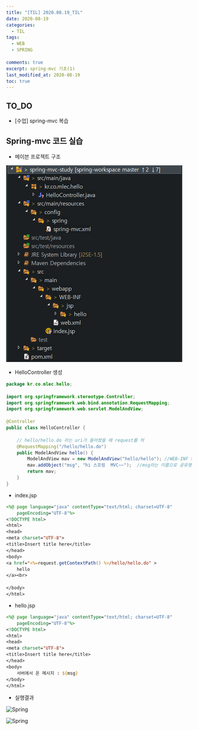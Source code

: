 ```yaml
---
title: "[TIL] 2020.08.19_TIL"
date: 2020-08-19
categories:
  - TIL
tags:
  - WEB
  - SPRING

comments: true
excerpt: spring-mvc 기초(1)
last_modified_at: 2020-08-19
toc: true
---
```


## TO_DO
- [수업] spring-mvc 복습

## Spring-mvc 코드 실습

- 메이븐 프로젝트 구조

![Spring](/assets/images/spring/springmvc/spring_mvc_prac01.png)

- HelloController 생성

```java
package kr.co.mlec.hello;

import org.springframework.stereotype.Controller;
import org.springframework.web.bind.annotation.RequestMapping;
import org.springframework.web.servlet.ModelAndView;

@Controller
public class HelloController {
	
	// hello/hello.do 라는 uri가 들어왔을 때 request를 처
	@RequestMapping("/hello/hello.do")
	public ModelAndView hello() {
		ModelAndView mav = new ModelAndView("hello/hello"); //WEB-INF > jsp > hello 폴더 밑에 hello.jsp로 forword
		mav.addObject("msg", "hi 스프링  MVC~~");	//msg라는 이름으로 공유영역에 등록
		return mav;
	}
}
```

- index.jsp

```jsp
<%@ page language="java" contentType="text/html; charset=UTF-8"
    pageEncoding="UTF-8"%>
<!DOCTYPE html>
<html>
<head>
<meta charset="UTF-8">
<title>Insert title here</title>
</head>
<body>
<a href="<%=request.getContextPath() %>/hello/hello.do" >
	hello
</a><br>

</body>
</html>
```

- hello.jsp

```jsp
<%@ page language="java" contentType="text/html; charset=UTF-8"
    pageEncoding="UTF-8"%>
<!DOCTYPE html>
<html>
<head>
<meta charset="UTF-8">
<title>Insert title here</title>
</head>
<body>
	서버에서 온 메시지 : ${msg} 
</body>
</html>
```

- 실행결과

![Spring](/assets/images/spring/spring-mvc/spring_mvc_prac02.png)

![Spring](/assets/images/spring/spring-mvc/spring_mvc_prac03.png)